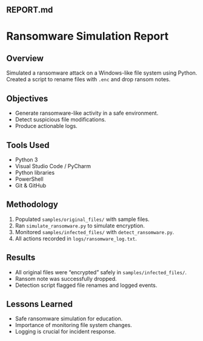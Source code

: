 ## **REPORT.md**

# Ransomware Simulation Report

## Overview
Simulated a ransomware attack on a Windows-like file system using Python. Created a script to rename files with `.enc` and drop ransom notes.

## Objectives
- Generate ransomware-like activity in a safe environment.
- Detect suspicious file modifications.
- Produce actionable logs.

## Tools Used
- Python 3
- Visual Studio Code / PyCharm
- Python libraries
- PowerShell
- Git & GitHub

## Methodology
1. Populated `samples/original_files/` with sample files.
2. Ran `simulate_ransomware.py` to simulate encryption.
3. Monitored `samples/infected_files/` with `detect_ransomware.py`.
4. All actions recorded in `logs/ransomware_log.txt`.

## Results
- All original files were “encrypted” safely in `samples/infected_files/`.
- Ransom note was successfully dropped.
- Detection script flagged file renames and logged events.

## Lessons Learned
- Safe ransomware simulation for education.
- Importance of monitoring file system changes.
- Logging is crucial for incident response.

